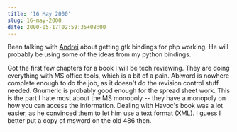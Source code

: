 ```yaml
---
title: '16 May 2000'
slug: 16-may-2000
date: 2000-05-17T02:59:35+08:00
---
```


Been talking with [Andrei](http://www.advogato.org/person/andrei)
about getting gtk bindings for php working. He will
probably be using some of the ideas from my python
bindings.

Got the first few chapters for a book I will be tech
reviewing. They are doing everything with MS office tools,
which is a bit of a pain. Abiword is nowhere complete
enough to do the job, as it doesn\'t do the revision control
stuff needed. Gnumeric is probably good enough for the
spread sheet work. This is the part I hate most about the
MS monopoly \-- they have a monopoly on how you can access
the information. Dealing with Havoc\'s book was a lot
easier, as he convinced them to let him use a text format
(XML). I guess I better put a copy of msword on the old 486
then.
